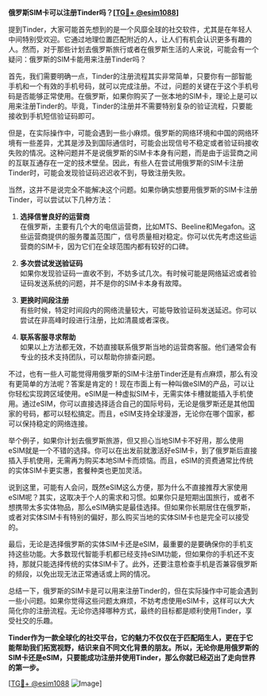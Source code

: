 **俄罗斯SIM卡可以注册Tinder吗？[[TG💪+ @esim1088](https://t.me/s/esim1088)]**

提到Tinder，大家可能首先想到的是一个风靡全球的社交软件，尤其是在年轻人中间特别受欢迎。它通过地理位置匹配附近的人，让人们有机会认识更多有趣的人。然而，对于那些计划去俄罗斯旅行或者在俄罗斯生活的人来说，可能会有一个疑问：俄罗斯的SIM卡能用来注册Tinder吗？

首先，我们需要明确一点，Tinder的注册流程其实非常简单，只要你有一部智能手机和一个有效的手机号码，就可以完成注册。不过，问题的关键在于这个手机号码是否能够正常使用。在俄罗斯，如果你购买了一张本地的SIM卡，理论上是可以用来注册Tinder的。毕竟，Tinder的注册并不需要特别复杂的验证流程，只要能接收到手机短信验证码即可。

但是，在实际操作中，可能会遇到一些小麻烦。俄罗斯的网络环境和中国的网络环境有一些差异，尤其是涉及到国际通信时，可能会出现信号不稳定或者验证码接收失败的情况。这种问题并不是说俄罗斯的SIM卡本身有问题，而是由于运营商之间的互联互通存在一定的技术壁垒。因此，有些人在尝试用俄罗斯的SIM卡注册Tinder时，可能会发现验证码迟迟收不到，导致注册失败。

当然，这并不是说完全不能解决这个问题。如果你确实想要用俄罗斯的SIM卡注册Tinder，可以尝试以下几种方法：

1. **选择信誉良好的运营商**  
   在俄罗斯，主要有几个大的电信运营商，比如MTS、Beeline和Megafon。这些运营商提供的服务覆盖范围广，信号质量相对稳定。你可以优先考虑这些运营商的SIM卡，因为它们在全球范围内都有较好的口碑。

2. **多次尝试发送验证码**  
   如果你发现验证码一直收不到，不妨多试几次。有时候可能是网络延迟或者验证码发送系统的问题，并不是你的SIM卡本身有故障。

3. **更换时间段注册**  
   有些时候，特定时间段内的网络流量较大，可能导致验证码发送延迟。你可以尝试在非高峰时段进行注册，比如清晨或者深夜。

4. **联系客服寻求帮助**  
   如果以上方法都无效，不妨直接联系俄罗斯当地的运营商客服。他们通常会有专业的技术支持团队，可以帮助你排查问题。

不过，也有一些人可能觉得用俄罗斯的SIM卡注册Tinder还是有点麻烦，那么有没有更简单的方法呢？答案是肯定的！现在市面上有一种叫做eSIM的产品，可以让你轻松实现跨区域使用。eSIM是一种虚拟SIM卡，无需实体卡槽就能插入手机使用。通过eSIM，你可以直接选择适合自己的国际号码，无论是俄罗斯还是其他国家的号码，都可以轻松搞定。而且，eSIM支持全球漫游，无论你在哪个国家，都可以保持稳定的网络连接。

举个例子，如果你计划去俄罗斯旅游，但又担心当地SIM卡不好用，那么使用eSIM就是一个不错的选择。你可以在出发前就激活好eSIM卡，到了俄罗斯后直接插入手机使用，无需再为购买本地SIM卡而烦恼。而且，eSIM的资费通常比传统的实体SIM卡更实惠，套餐种类也更加灵活。

说到这里，可能有人会问，既然eSIM这么方便，那为什么不直接推荐大家使用eSIM呢？其实，这取决于个人的需求和习惯。如果你只是短期出国旅行，或者不想携带太多实体物品，那么eSIM确实是最佳选择。但如果你长期居住在俄罗斯，或者对实体SIM卡有特别的偏好，那么购买当地的实体SIM卡也是完全可以接受的。

最后，无论是选择俄罗斯的实体SIM卡还是eSIM，最重要的是要确保你的手机支持这些功能。大多数现代智能手机都已经支持eSIM功能，但如果你的手机还不支持，那就只能选择传统的实体SIM卡了。此外，还要注意检查手机是否兼容俄罗斯的频段，以免出现无法正常通话或上网的情况。

总结一下，俄罗斯的SIM卡是可以用来注册Tinder的，但在实际操作中可能会遇到一些小问题。如果你觉得这些问题太麻烦，不妨考虑使用eSIM卡，这样可以大大简化你的注册流程。无论你选择哪种方式，最终的目标都是顺利使用Tinder，享受社交的乐趣。

**Tinder作为一款全球化的社交平台，它的魅力不仅仅在于匹配陌生人，更在于它能帮助我们拓宽视野，结识来自不同文化背景的朋友。所以，无论你是用俄罗斯的SIM卡还是eSIM，只要能成功注册并使用Tinder，那么你就已经迈出了走向世界的第一步。**

[[TG💪+ @esim1088](https://t.me/s/esim1088) ![Image](https://i.postimg.cc/4NQfJmqS/Snipaste-2025-05-13-00-14-12.png)]